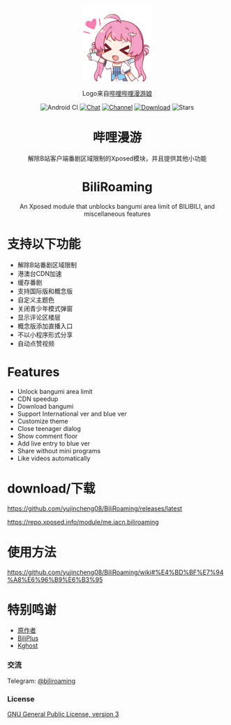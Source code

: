<div align="center">

<img width="160" src="docs/img/icon.png" alt="logo">
 
Logo来自[哔哩哔哩漫游娘](https://www.weibo.com/p/230418139a6f1100102vlj6)

![Android CI](https://github.com/yujincheng08/BiliRoaming/workflows/Android%20CI/badge.svg)
[![Chat](https://img.shields.io/badge/Chat-Telegram-blue.svg?logo=telegram)](https://t.me/biliroaming)
[![Channel](https://img.shields.io/badge/Follow-Telegram-blue.svg?logo=telegram)](https://t.me/biliroaming_channel)
[![Download](https://img.shields.io/github/v/release/yujincheng08/biliroaming?color=critical&label=Downloads)](https://github.com/yujincheng08/BiliRoaming/releases/latest)
![Stars](https://img.shields.io/github/stars/yujincheng08/biliroaming?label=Stars&color=important)

# 哔哩漫游
解除B站客户端番剧区域限制的Xposed模块，并且提供其他小功能

# BiliRoaming
An Xposed module that unblocks bangumi area limit of BILIBILI, and miscellaneous features

</div>

# 支持以下功能

- 解除B站番剧区域限制
- 港澳台CDN加速
- 缓存番剧
- 支持国际版和概念版
- 自定义主题色
- 关闭青少年模式弹窗
- 显示评论区楼层
- 概念版添加直播入口
- 不以小程序形式分享
- 自动点赞视频

# Features

- Unlock bangumi area limit
- CDN speedup
- Download bangumi
- Support International ver and blue ver
- Customize theme
- Close teenager dialog
- Show comment floor
- Add live entry to blue ver
- Share without mini programs
- Like videos automatically

# download/下载
https://github.com/yujincheng08/BiliRoaming/releases/latest

https://repo.xposed.info/module/me.iacn.biliroaming

# 使用方法
https://github.com/yujincheng08/BiliRoaming/wiki#%E4%BD%BF%E7%94%A8%E6%96%B9%E6%B3%95

# 特别鸣谢
- [原作者](https://github.com/iAcn/BiliRoaming)
- [BiliPlus](https://www.biliplus.com/)
- [Kghost](https://github.com/kghost/bilibili-area-limit)

### 交流
Telegram: [@biliroaming](https://t.me/biliroaming)
### License
[GNU General Public License, version 3](LICENSE)
